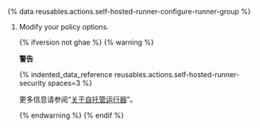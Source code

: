 {% data reusables.actions.self-hosted-runner-configure-runner-group %}
1. Modify your policy options.

   {% ifversion not ghae %}
   {% warning %}

   **警告**

   {% indented_data_reference reusables.actions.self-hosted-runner-security spaces=3 %}

   更多信息请参阅“[关于自托管运行器](/actions/hosting-your-own-runners/about-self-hosted-runners#self-hosted-runner-security-with-public-repositories)”。

   {% endwarning %}
   {% endif %}
